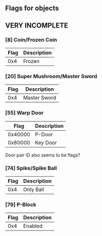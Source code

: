 ## Flags for objects

## VERY INCOMPLETE

### [8] Coin/Frozen Coin
| Flag | Description |
|------|-------------|
| 0x4  | Frozen      |

### [20] Super Mushroom/Master Sword
| Flag | Description  |
|------|--------------|
| 0x4  | Master Sword |

### [55] Warp Door
| Flag    | Description |
|---------|-------------|
| 0x40000 | P-Door      |
| 0x80000 | Key Door    |

Door pair ID also seems to be flags?

### [74] Spike/Spike Ball
| Flag | Description |
|------|-------------|
| 0x4  | Only Ball   |

### [79] P-Block
| Flag | Description |
|------|-------------|
| 0x4  | Enabled     |